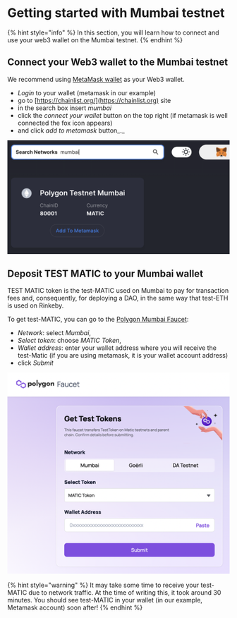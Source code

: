 # Getting started with Mumbai testnet

{% hint style="info" %}
In this section, you will learn how to connect and use your web3 wallet on the Mumbai testnet.
{% endhint %}

## **Connect your Web3 wallet to the Mumbai testnet**

We recommend using [MetaMask wallet](./) as your Web3 wallet.&#x20;

* _Login_ to your wallet (metamask in our example)&#x20;
* go to [https://chainlist.org/](https://chainlist.org) site
* in the search box insert _mumbai_
* click the _connect your wallet_ button on the top right (if metamask is well connected the fox icon appears)
* and click _add to metamask_ button_._

![Add the Mumbai testnet to metamask using chainlist.org](<../../../.gitbook/assets/Schermata 2022-01-26 alle 23.29.34.png>)

## **Deposit TEST MATIC to your Mumbai wallet**

TEST MATIC  token is the test-MATIC used on Mumbai to pay for transaction fees and, consequently, for deploying a DAO, in the same way that test-ETH is used on Rinkeby.&#x20;

To get test-MATIC, you can go to the [Polygon Mumbai Faucet](https://faucet.polygon.technology):&#x20;

* _Network_: select _Mumbai_,&#x20;
* _Select token_: choose _MATIC Token_,&#x20;
* _Wallet address_: enter your wallet address where you will receive the test-Matic (if you are using metamask, it is your wallet account address)
* click _Submit_&#x20;

![Polygon Mumbai Faucet](<../../../.gitbook/assets/Schermata 2022-02-22 alle 10.38.13.png>)

{% hint style="warning" %}
It may take some time to receive your test-MATIC due to network traffic. At the time of writing this, it took around 30 minutes. You should see test-MATIC in your wallet (in our example, Metamask account) soon after!
{% endhint %}
